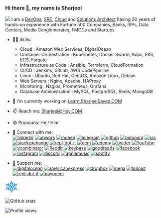 ### Hi there 👋, my name is Sharjeel

![](http://SharjeelSayed.com)
I am a [DevOps](https://en.wikipedia.org/wiki/DevOps), [SRE](https://en.wikipedia.org/wiki/Site_reliability_engineering), [Cloud](https://en.wikipedia.org/wiki/Cloud_computing_architecture) and [Solutions Architect](https://en.wikipedia.org/wiki/Solution_architecture) having 20 years of hands-on experience with Fortune 500 Companies, Banks, ISPs, Data Centers, Media Conglomerates, FMCGs and Startups

- 👨‍💻 Skills:

  - Cloud : Amazon Web Services, DigitalOcean
  - Container Orchestration : Kubernetes, Docker Swarm, Kops, EKS, ECS, Fargate
  - Infrastructure as Code : Ansible, Terraform, CloudFormation
  - CI/CD : Jenkins, GitLab, AWS CodePipeline
  - Linux : Ubuntu, Red Hat, CentOS, Amazon Linux, Debian
  - Web Servers : Nginx, Apache, HAProxy
  - Monitoring : Nagios, Prometheus, Grafana
  - Database Administration : MySQL, PostgreSQL, Redis, MongoDB

- 🔭 I’m currently working on [Learn.SharjeelSayed.COM](https://Learn.SharjeelSayed.com)
- 📫 Reach me: Sharjeel@Hey.COM
- 😄 Pronouns: He / Him

- 🤝 Connect with me:  
  [<img src='https://cdn.jsdelivr.net/npm/simple-icons@3.0.1/icons/linkedin.svg' alt='linkedin' height='40'>](https://www.linkedin.com/in/SharjeelSayed/) [<img src='https://cdn.jsdelivr.net/npm/simple-icons@3.0.1/icons/upwork.svg' alt='upwork' height='40'>](https://www.upwork.com/freelancers/~017d992b052b243dc7) [<img src='https://cdn.jsdelivr.net/npm/simple-icons@3.0.1/icons/indeed.svg' alt='indeed' height='40'>](https://my.indeed.com/p/sharje-elsayed) [<img src='https://cdn.jsdelivr.net/npm/simple-icons@3.0.1/icons/telegram.svg' alt='telegram' height='40'>](https://t.me/sharjeelsayed) [<img src='https://cdn.jsdelivr.net/npm/simple-icons@3.0.1/icons/github.svg' alt='github' height='40'>](https://github.com/SharjeelSayed) [<img src='https://cdn.jsdelivr.net/npm/simple-icons@3.0.1/icons/pinboard.svg' alt='pinboard' height='40'>](https://pinboard.in/u:sharjeelsayed) [<img src='https://cdn.jsdelivr.net/npm/simple-icons@3.0.1/icons/rss.svg' alt='rss' height='40'>](http://opml.sharjeelsayed.com/) [<img src='https://cdn.jsdelivr.net/npm/simple-icons@3.0.1/icons/stackexchange.svg' alt='stackexchange' height='40'>](https://stackexchange.com/users/6550/sharjeel?tab=accounts) [<img src='https://cdn.jsdelivr.net/npm/simple-icons@3.0.1/icons/repl-dot-it.svg' alt='repl-dot-it' height='40'>](https://repl.it/@sharjeelsayed) [<img src='https://cdn.jsdelivr.net/npm/simple-icons@3.0.1/icons/acm.svg' alt='acm' height='40'>](http://member.acm.org/~sharjeelsayed) [<img src='https://cdn.jsdelivr.net/npm/simple-icons@3.0.1/icons/udemy.svg' alt='udemy' height='40'>](https://www.udemy.com/user/sharjeel-sayed/) [<img src='https://cdn.jsdelivr.net/npm/simple-icons@3.0.1/icons/twitter.svg' alt='twitter' height='40'>](https://twitter.com/SharjeelSayed) [<img src='https://cdn.jsdelivr.net/npm/simple-icons@3.0.1/icons/youtube.svg' alt='YouTube' height='40'>](https://www.youtube.com/channel/UCWj0bwxHxOBha4GkGABZPLQ) [<img src='https://cdn.jsdelivr.net/npm/simple-icons@3.0.1/icons/ycombinator.svg' alt='ycombinator' height='40'>](https://news.ycombinator.com/user?id=sharjeelsayed) [<img src='https://cdn.jsdelivr.net/npm/simple-icons@3.0.1/icons/reddit.svg' alt='Reddit' height='40'>](https://www.reddit.com/user/SharjeelSayed) [<img src='https://cdn.jsdelivr.net/npm/simple-icons@3.0.1/icons/keybase.svg' alt='keybase' height='40'>](https://keybase.io/sharjeel) [<img src='https://cdn.jsdelivr.net/npm/simple-icons@3.0.1/icons/goodreads.svg' alt='goodreads' height='40'>](https://www.goodreads.com/sharjeelsayed) [<img src='https://cdn.jsdelivr.net/npm/simple-icons@3.0.1/icons/facebook.svg' alt='facebook' height='40'>](https://www.facebook.com/SharjeelSayed) [<img src='https://cdn.jsdelivr.net/npm/simple-icons@3.0.1/icons/instagram.svg' alt='instagram' height='40'>](https://www.instagram.com/SharjeelSayed/) [<img src='https://cdn.jsdelivr.net/npm/simple-icons@3.0.1/icons/discord.svg' alt='discord' height='40'>](https://discordapp.com/users/288298526142758913)  [<img src='https://cdn.jsdelivr.net/npm/simple-icons@3.0.1/icons/applemusic.svg' alt='applemusic' height='40'>](https://music.apple.com/profile/sharjeelsayed)  [<img src='https://cdn.jsdelivr.net/npm/simple-icons@3.0.1/icons/spotify.svg' alt='spotify' height='40'>](https://open.spotify.com/user/22jszrk35ji6sm6qewxzsly4a)

- 🙏 Support me:  
  [<img src='https://cdn.jsdelivr.net/npm/simple-icons@3.0.1/icons/digitalocean.svg' alt='digitalocean' height='40'>](https://m.do.co/c/d3160b5e33e8) [<img src='https://cdn.jsdelivr.net/npm/simple-icons@3.0.1/icons/americanexpress.svg' alt='americanexpress' height='40'>](http://amex.in/refer/sHARJsCJfI) [<img src='https://cdn.jsdelivr.net/npm/simple-icons@3.0.1/icons/dropbox.svg' alt='dropbox' height='40'>](https://db.tt/YL0e12GN) [<img src='https://cdn.jsdelivr.net/npm/simple-icons@3.0.1/icons/mega.svg' alt='mega' height='40'>](https://mega.nz/C!vuhRiKpB) [<img src='https://cdn.jsdelivr.net/npm/simple-icons@3.0.1/icons/todoist.svg' alt='todoist' height='40'>](https://todoist.com/r/Sharjeel_Sayed_pndvuw) [<img src='https://cdn.jsdelivr.net/npm/simple-icons@3.0.1/icons/repl-dot-it.svg' alt='repl-dot-it' height='40'>](https://repl.it/upgrade/sharjeelsayed) [<img src='https://cdn.jsdelivr.net/npm/simple-icons@3.0.1/icons/payoneer.svg' alt='payoneer' height='40'>](http://share.payoneer.com/nav/gJpTWscAr6xJD14ZBR4gK1Mz9pGKs23iSC5MeSpZ_3L11XA8Vnny4cwQciAVBRLRG1bc5d2c5jNqUK1E7kq17A2)  

<a href='https://archiveprogram.github.com/'><img src='https://raw.githubusercontent.com/acervenky/animated-github-badges/master/assets/acbadge.gif' width='40' height='40'></a>

![GitHub stats](https://github-readme-stats.vercel.app/api?username=SharjeelSayed&show_icons=true)

![Profile views](https://gpvc.arturio.dev/SharjeelSayed)
